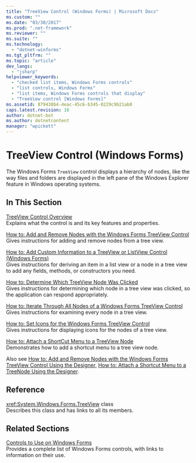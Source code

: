 ```yaml
---
title: "TreeView Control (Windows Forms) | Microsoft Docs"
ms.custom: ""
ms.date: "03/30/2017"
ms.prod: ".net-framework"
ms.reviewer: ""
ms.suite: ""
ms.technology: 
  - "dotnet-winforms"
ms.tgt_pltfrm: ""
ms.topic: "article"
dev_langs: 
  - "jsharp"
helpviewer_keywords: 
  - "checked list items, Windows Forms controls"
  - "list controls, Windows Forms"
  - "list items, Windows Forms controls that display"
  - "TreeView control [Windows Forms]"
ms.assetid: 879438b4-4eac-45c6-b345-0229c9b21ab0
caps.latest.revision: 16
author: dotnet-bot
ms.author: dotnetcontent
manager: "wpickett"
---
```

# TreeView Control (Windows Forms)
The Windows Forms `TreeView` control displays a hierarchy of nodes, like the way files and folders are displayed in the left pane of the Windows Explorer feature in Windows operating systems.  
  
## In This Section  
 [TreeView Control Overview](../../../../docs/framework/winforms/controls/treeview-control-overview-windows-forms.md)  
 Explains what the control is and its key features and properties.  
  
 [How to: Add and Remove Nodes with the Windows Forms TreeView Control](../../../../docs/framework/winforms/controls/how-to-add-and-remove-nodes-with-the-windows-forms-treeview-control.md)  
 Gives instructions for adding and remove nodes from a tree view.  
  
 [How to: Add Custom Information to a TreeView or ListView Control (Windows Forms)](../../../../docs/framework/winforms/controls/add-custom-information-to-a-treeview-or-listview-control-wf.md)  
 Gives instructions for deriving an item in a list view or a node in a tree view to add any fields, methods, or constructors you need.  
  
 [How to: Determine Which TreeView Node Was Clicked](../../../../docs/framework/winforms/controls/how-to-determine-which-treeview-node-was-clicked-windows-forms.md)  
 Gives instructions for determining which node in a tree view was clicked, so the application can respond appropriately.  
  
 [How to: Iterate Through All Nodes of a Windows Forms TreeView Control](how-to-iterate-through-all-nodes-of-a-windows-forms-treeview-control.md)  
 Gives instructions for examining every node in a tree view.  
  
 [How to: Set Icons for the Windows Forms TreeView Control](how-to-set-icons-for-the-windows-forms-treeview-control.md)  
 Gives instructions for displaying icons for the nodes of a tree view.  
  
 [How to: Attach a ShortCut Menu to a TreeView Node](../../../../docs/framework/winforms/controls/how-to-attach-a-shortcut-menu-to-a-treeview-node.md)  
 Demonstrates how to add a shortcut menu to a tree view node.  
  
 Also see [How to: Add and Remove Nodes with the Windows Forms TreeView Control Using the Designer](http://msdn.microsoft.com/library/ms233651\(v=vs.110\)), [How to: Attach a Shortcut Menu to a TreeNode Using the Designer](http://msdn.microsoft.com/library/ms171708\(v=vs.110\)).  
  
## Reference  
 <xref:System.Windows.Forms.TreeView> class  
 Describes this class and has links to all its members.  
  
## Related Sections  
 [Controls to Use on Windows Forms](../../../../docs/framework/winforms/controls/controls-to-use-on-windows-forms.md)  
 Provides a complete list of Windows Forms controls, with links to information on their use.